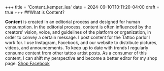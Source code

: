 +++
title = 'Content_kemper_lea'
date = 2024-09-10T10:11:20-04:00
draft = true
+++
##What is Content?

**Content** is created in an editorial process and designed for human consumption. In the editorial process, content is often influenced by the creators' vision, voice, and guidelines of the platform or organization, in order to convey a certain message. I post content for the Tattoo parlor I work for. I use Instagram, Facebook, and our website to distribute pictures, videos, and announcements. To keep up to date with trends I regularly consume content from other tattoo artist posts. As a consumer of this content, I can shift my perspective and become a better editor for my shop page. [Shop Facebook](https://www.facebook.com/profile.php?id=61560055360761)



